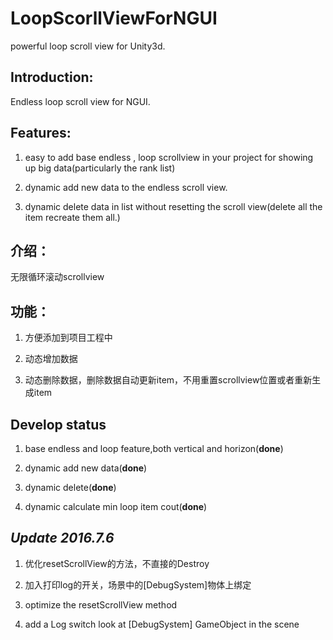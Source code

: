 # LoopScorllViewForNGUI
powerful loop scroll view for Unity3d.


## Introduction:

Endless loop scroll view for NGUI.

## Features:

1. easy to add base endless , loop scrollview in your project for showing up big data(particularly the rank list)

2. dynamic add new data to the endless scroll view.


3. dynamic delete data in list without resetting the scroll view(delete all the item recreate them all.)

## 介绍：

 无限循环滚动scrollview

## 功能：
 
 1. 方便添加到项目工程中
 
 2. 动态增加数据
 
 3. 动态删除数据，删除数据自动更新item，不用重置scrollview位置或者重新生成item

## Develop status

1. base endless and loop feature,both vertical and horizon(**done**)

2. dynamic add new data(**done**)

3. dynamic delete(**done**)

4. dynamic calculate min loop item cout(**done**) 

## *Update 2016.7.6*

1. 优化resetScrollView的方法，不直接的Destroy

2. 加入打印log的开关，场景中的[DebugSystem]物体上绑定

1. optimize the resetScrollView method 

2. add a Log switch look at [DebugSystem] GameObject in the scene

